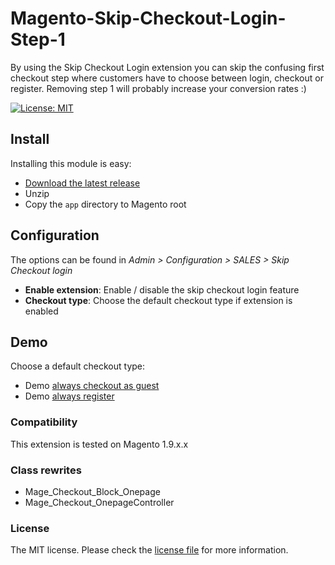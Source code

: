 # Magento-Skip-Checkout-Login-Step-1
By using the Skip Checkout Login extension you can skip the confusing first checkout step where customers have to choose between login, checkout or register. Removing step 1 will probably increase your conversion rates :)

[![License: MIT](https://img.shields.io/badge/License-MIT-yellow.svg)](https://opensource.org/licenses/MIT)


## Install

Installing this module is easy:

  * [Download the latest release](https://github.com/koenberkhout/Magento-Skip-Checkout-Login-Step-1/releases/latest)
  * Unzip
  * Copy the `app` directory to Magento root


## Configuration

The options can be found in  *Admin > Configuration > SALES > Skip Checkout login*

  *  **Enable extension**: Enable / disable the skip checkout login feature
  *  **Checkout type**: Choose the default checkout type if extension is enabled

## Demo

Choose a default checkout type:

 * Demo [always checkout as guest](https://www.skipcheckoutlogin.nl/guest/)
 * Demo [always register](https://www.skipcheckoutlogin.nl/register/)


### Compatibility

This extension is tested on Magento 1.9.x.x


### Class rewrites

  * Mage_Checkout_Block_Onepage
  * Mage_Checkout_OnepageController

  
### License

The MIT license. Please check the [license file](LICENSE.md) for more information.
